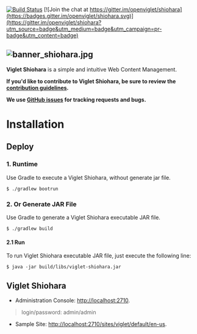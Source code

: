 [![Build Status](https://travis-ci.org/openviglet/shiohara.svg?branch=master)](https://travis-ci.org/openviglet/shiohara) [![Join the chat at https://gitter.im/openviglet/shiohara](https://badges.gitter.im/openviglet/shiohara.svg)](https://gitter.im/openviglet/shiohara?utm_source=badge&utm_medium=badge&utm_campaign=pr-badge&utm_content=badge)


![banner_shiohara.jpg](https://openviglet.github.io/shiohara/img/banner_shiohara.jpg)
------
**Viglet Shiohara** is a simple and intuitive Web Content Management.

**If you'd like to contribute to Viglet Shiohara, be sure to review the [contribution
guidelines](CONTRIBUTING.md).**

**We use [GitHub issues](https://github.com/openviglet/shiohara/issues) for tracking requests and bugs.**

# Installation

## Deploy 

### 1. Runtime

Use Gradle to execute a Viglet Shiohara, without generate jar file.

```shell
$ ./gradlew bootrun
```


### 2. Or Generate JAR File

Use Gradle to generate a Viglet Shiohara executable JAR file.

```shell
$ ./gradlew build
```

#### 2.1 Run

To run Viglet Shiohara executable JAR file, just execute the following line:

```shell
$ java -jar build/libs/viglet-shiohara.jar
```

## Viglet Shiohara
* Administration Console: [http://localhost:2710](http://localhost:2710).

> login/password: admin/admin

* Sample Site: [http://localhost:2710/sites/viglet/default/en-us](http://localhost:2710/sites/viglet/default/en-us).
